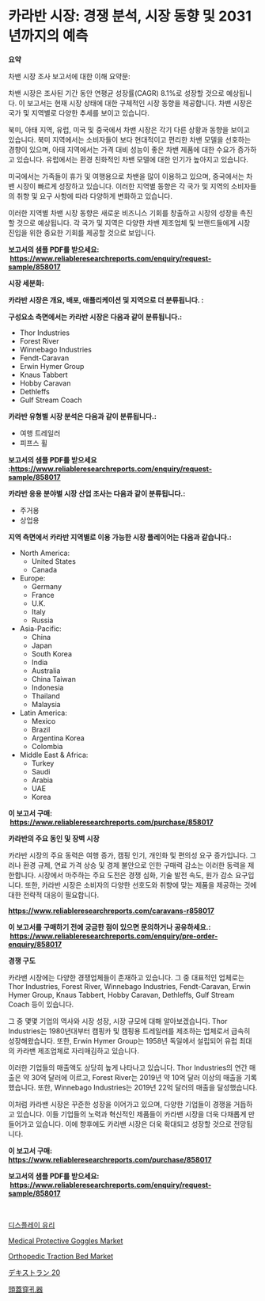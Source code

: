 <p><h1>카라반 시장: 경쟁 분석, 시장 동향 및 2031년까지의 예측</h1></p><p><strong>요약</strong></p>
<p><p>차밴 시장 조사 보고서에 대한 이해 요약문:</p><p>차밴 시장은 조사된 기간 동안 연평균 성장률(CAGR) 8.1%로 성장할 것으로 예상됩니다. 이 보고서는 현재 시장 상태에 대한 구체적인 시장 동향을 제공합니다. 차밴 시장은 국가 및 지역별로 다양한 추세를 보이고 있습니다.</p><p>북미, 아태 지역, 유럽, 미국 및 중국에서 차밴 시장은 각기 다른 상황과 동향을 보이고 있습니다. 북미 지역에서는 소비자들이 보다 현대적이고 편리한 차밴 모델을 선호하는 경향이 있으며, 아태 지역에서는 가격 대비 성능이 좋은 차밴 제품에 대한 수요가 증가하고 있습니다. 유럽에서는 환경 친화적인 차밴 모델에 대한 인기가 높아지고 있습니다. </p><p>미국에서는 가족들이 휴가 및 여행용으로 차밴을 많이 이용하고 있으며, 중국에서는 차밴 시장이 빠르게 성장하고 있습니다. 이러한 지역별 동향은 각 국가 및 지역의 소비자들의 취향 및 요구 사항에 따라 다양하게 변화하고 있습니다.</p><p>이러한 지역별 차밴 시장 동향은 새로운 비즈니스 기회를 창출하고 시장의 성장을 촉진할 것으로 예상됩니다. 각 국가 및 지역은 다양한 차밴 제조업체 및 브랜드들에게 시장 진입을 위한 중요한 기회를 제공할 것으로 보입니다.</p></p>
<p><strong>보고서의 샘플 PDF를 받으세요: &nbsp;<a href="https://www.reliableresearchreports.com/enquiry/request-sample/858017">https://www.reliableresearchreports.com/enquiry/request-sample/858017</a></strong></p>
<p><strong>시장 세분화:</strong></p>
<p><strong> 카라반 시장은 개요, 배포, 애플리케이션 및 지역으로 더 분류됩니다. :</strong></p>
<p><strong>구성요소 측면에서는 카라반 시장은 다음과 같이 분류됩니다.:</strong></p>
<p><ul><li>Thor Industries</li><li>Forest River</li><li>Winnebago Industries</li><li>Fendt-Caravan</li><li>Erwin Hymer Group</li><li>Knaus Tabbert</li><li>Hobby Caravan</li><li>Dethleffs</li><li>Gulf Stream Coach</li></ul></p>
<p><strong> 카라반 유형별 시장 분석은 다음과 같이 분류됩니다.:</strong></p>
<p><ul><li>여행 트레일러</li><li>피프스 휠</li></ul></p>
<p><strong>보고서의 샘플 PDF를 받으세요 :<a href="https://www.reliableresearchreports.com/enquiry/request-sample/858017">https://www.reliableresearchreports.com/enquiry/request-sample/858017</a></strong></p>
<p><strong> 카라반 응용 분야별 시장 산업 조사는 다음과 같이 분류됩니다.:</strong></p>
<p><ul><li>주거용</li><li>상업용</li></ul></p>
<p><strong>지역 측면에서 카라반 지역별로 이용 가능한 시장 플레이어는 다음과 같습니다.:</strong></p>
<p><ul>
    <li>
        North America:
        <ul>
            <li>United States</li>
            <li>Canada</li>
        </ul>
    </li>
    <li>
        Europe:
        <ul>
            <li>Germany</li>
            <li>France</li>
            <li>U.K.</li>
            <li>Italy</li>
            <li>Russia</li>
        </ul>
    </li>
    <li>
        Asia-Pacific:
        <ul>
            <li>China</li>
            <li>Japan</li>
            <li>South Korea</li>
            <li>India</li>
            <li>Australia</li>
            <li>China Taiwan</li>
            <li>Indonesia</li>
            <li>Thailand</li>
            <li>Malaysia</li>
        </ul>
    </li>
    <li>
        Latin America:
        <ul>
            <li>Mexico</li>
            <li>Brazil</li>
            <li>Argentina Korea</li>
            <li>Colombia</li>
        </ul>
    </li>
    <li>
        Middle East & Africa:
        <ul>
            <li>Turkey</li>
            <li>Saudi</li>
            <li>Arabia</li>
            <li>UAE</li>
            <li>Korea</li>
        </ul>
    </li>
    </ul></p>
<p><strong>이 보고서 구매: &nbsp;<a href="https://www.reliableresearchreports.com/purchase/858017">https://www.reliableresearchreports.com/purchase/858017</a></strong></p>
<p><strong>카라반의 주요 동인 및 장벽 시장</strong></p>
<p><p>카라반 시장의 주요 동력은 여행 증가, 캠핑 인기, 개인화 및 편의성 요구 증가입니다. 그러나 환경 규제, 연료 가격 상승 및 경제 불안으로 인한 구매력 감소는 이러한 동력을 제한합니다. 시장에서 마주하는 주요 도전은 경쟁 심화, 기술 발전 속도, 원가 감소 요구입니다. 또한, 카라반 시장은 소비자의 다양한 선호도와 취향에 맞는 제품을 제공하는 것에 대한 전략적 대응이 필요합니다.</p></p>
<p><strong><a href="https://www.reliableresearchreports.com/caravans-r858017">https://www.reliableresearchreports.com/caravans-r858017</a></strong></p>
<p><strong>이 보고서를 구매하기 전에 궁금한 점이 있으면 문의하거나 공유하세요.: &nbsp;<a href="https://www.reliableresearchreports.com/enquiry/pre-order-enquiry/858017">https://www.reliableresearchreports.com/enquiry/pre-order-enquiry/858017</a></strong></p>
<p><strong>경쟁 구도</strong></p>
<p><p>카라밴 시장에는 다양한 경쟁업체들이 존재하고 있습니다. 그 중 대표적인 업체로는 Thor Industries, Forest River, Winnebago Industries, Fendt-Caravan, Erwin Hymer Group, Knaus Tabbert, Hobby Caravan, Dethleffs, Gulf Stream Coach 등이 있습니다.</p><p>그 중 몇몇 기업의 역사와 시장 성장, 시장 규모에 대해 알아보겠습니다. Thor Industries는 1980년대부터 캠핑카 및 캠핑용 트레일러를 제조하는 업체로서 급속히 성장해왔습니다. 또한, Erwin Hymer Group는 1958년 독일에서 설립되어 유럽 최대의 카라밴 제조업체로 자리매김하고 있습니다.</p><p>이러한 기업들의 매출액도 상당히 높게 나타나고 있습니다. Thor Industries의 연간 매출은 약 30억 달러에 이르고, Forest River는 2019년 약 10억 달러 이상의 매출을 기록했습니다. 또한, Winnebago Industries는 2019년 22억 달러의 매출을 달성했습니다.</p><p>이처럼 카라밴 시장은 꾸준한 성장을 이어가고 있으며, 다양한 기업들이 경쟁을 거듭하고 있습니다. 이들 기업들의 노력과 혁신적인 제품들이 카라밴 시장을 더욱 다채롭게 만들어가고 있습니다. 이에 향후에도 카라밴 시장은 더욱 확대되고 성장할 것으로 전망됩니다.</p></p>
<p><strong>이 보고서 구매: &nbsp; <a href="https://www.reliableresearchreports.com/purchase/858017">https://www.reliableresearchreports.com/purchase/858017</a></strong></p>
<p><strong>보고서의 샘플 PDF를 받으세요: &nbsp;<a href="https://www.reliableresearchreports.com/enquiry/request-sample/858017">https://www.reliableresearchreports.com/enquiry/request-sample/858017</a></strong><strong></strong></p>
<p>&nbsp;</p>
<p><p><a href="https://medium.com/@margrethowe2016/%EB%94%94%EC%8A%A4%ED%94%8C%EB%A0%88%EC%9D%B4-%EA%B8%80%EB%9E%98%EC%8A%A4-%EC%8B%9C%EC%9E%A5-%EA%B2%BD%EC%9F%81-%EB%B6%84%EC%84%9D-%EC%8B%9C%EC%9E%A5-%EB%8F%99%ED%96%A5-%EB%B0%8F-2031%EB%85%84%EA%B9%8C%EC%A7%80%EC%9D%98-%EC%98%88%EC%B8%A1-39e90eac82b2">디스플레이 유리</a></p><p><a href="https://github.com/peachesmcdowel1/Market-Research-Report-List-2/blob/main/medical-protective-goggles-market.md">Medical Protective Goggles Market</a></p><p><a href="https://github.com/edytherolanlouisejk1miz0wig/Market-Research-Report-List-2/blob/main/orthopedic-traction-bed-market.md">Orthopedic Traction Bed Market</a></p><p><a href="https://medium.com/@alexandramiranda455/%E3%83%87%E3%82%AD%E3%82%B9%E3%83%88%E3%83%A9%E3%83%B320%E5%B8%82%E5%A0%B4%E8%AA%BF%E6%9F%BB%E3%83%AC%E3%83%9D%E3%83%BC%E3%83%88-%E3%81%9D%E3%81%AE%E6%AD%B4%E5%8F%B2%E3%81%A82024%E5%B9%B4%E3%81%8B%E3%82%892031%E5%B9%B4%E3%81%BE%E3%81%A7%E3%81%AE%E4%BA%88%E6%B8%AC-c2c6ad240746">デキストラン 20</a></p><p><a href="https://medium.com/@karinaokon69/%E9%A0%AD%E8%93%8B%E9%AA%A8%E5%AD%94%E9%96%8B%E5%99%A8%E5%B8%82%E5%A0%B4%E5%B1%95%E6%9C%9B-%E6%A5%AD%E7%95%8C%E6%A6%82%E6%B3%81%E3%81%A8%E4%BA%88%E6%B8%AC-2024%E5%B9%B4%E3%81%8B%E3%82%892031%E5%B9%B4-f0231211f8a8">頭蓋穿孔器</a></p></p>